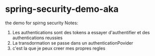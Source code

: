 # spring-security-demo-aka
the demo for spirng security
Notes:
1. Les authentications sont des tokens a essayer d'authentifier et des authentications reussies
2. La transdormation se passe dans un authenticationPovider
3. c'est la que je peux creer mes propres regles